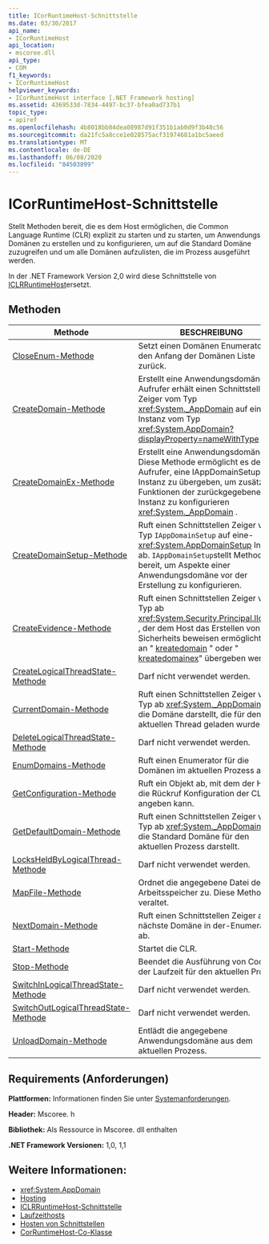 ```yaml
---
title: ICorRuntimeHost-Schnittstelle
ms.date: 03/30/2017
api_name:
- ICorRuntimeHost
api_location:
- mscoree.dll
api_type:
- COM
f1_keywords:
- ICorRuntimeHost
helpviewer_keywords:
- ICorRuntimeHost interface [.NET Framework hosting]
ms.assetid: 4369533d-7834-4497-bc37-bfea0ad737b1
topic_type:
- apiref
ms.openlocfilehash: 4b8018bb84dea08987d91f351b1ab0d9f3b48c56
ms.sourcegitcommit: da21fc5a8cce1e028575acf31974681a1bc5aeed
ms.translationtype: MT
ms.contentlocale: de-DE
ms.lasthandoff: 06/08/2020
ms.locfileid: "84503899"
---
```

# <a name="icorruntimehost-interface"></a>ICorRuntimeHost-Schnittstelle
Stellt Methoden bereit, die es dem Host ermöglichen, die Common Language Runtime (CLR) explizit zu starten und zu starten, um Anwendungs Domänen zu erstellen und zu konfigurieren, um auf die Standard Domäne zuzugreifen und um alle Domänen aufzulisten, die im Prozess ausgeführt werden.  
  
 In der .NET Framework Version 2,0 wird diese Schnittstelle von [ICLRRuntimeHost](iclrruntimehost-interface.md)ersetzt.  
  
## <a name="methods"></a>Methoden  
  
|Methode|BESCHREIBUNG|  
|------------|-----------------|  
|[CloseEnum-Methode](icorruntimehost-closeenum-method.md)|Setzt einen Domänen Enumerator auf den Anfang der Domänen Liste zurück.|  
|[CreateDomain-Methode](icorruntimehost-createdomain-method.md)|Erstellt eine Anwendungsdomäne. Der Aufrufer erhält einen Schnittstellen Zeiger vom Typ <xref:System._AppDomain> auf eine Instanz vom Typ <xref:System.AppDomain?displayProperty=nameWithType> .|  
|[CreateDomainEx-Methode](icorruntimehost-createdomainex-method.md)|Erstellt eine Anwendungsdomäne. Diese Methode ermöglicht es dem Aufrufer, eine IAppDomainSetup-Instanz zu übergeben, um zusätzliche Funktionen der zurückgegebenen Instanz zu konfigurieren <xref:System._AppDomain> .|  
|[CreateDomainSetup-Methode](icorruntimehost-createdomainsetup-method.md)|Ruft einen Schnittstellen Zeiger vom Typ `IAppDomainSetup` auf eine- <xref:System.AppDomainSetup> Instanz ab. `IAppDomainSetup`stellt Methoden bereit, um Aspekte einer Anwendungsdomäne vor der Erstellung zu konfigurieren.|  
|[CreateEvidence-Methode](icorruntimehost-createevidence-method.md)|Ruft einen Schnittstellen Zeiger vom Typ ab <xref:System.Security.Principal.IIdentity> , der dem Host das Erstellen von Sicherheits beweisen ermöglicht, die an " [kreatedomain](icorruntimehost-createdomain-method.md) " oder " [kreatedomainex](icorruntimehost-createdomainex-method.md)" übergeben werden.|  
|[CreateLogicalThreadState-Methode](icorruntimehost-createlogicalthreadstate-method.md)|Darf nicht verwendet werden.|  
|[CurrentDomain-Methode](icorruntimehost-currentdomain-method.md)|Ruft einen Schnittstellen Zeiger vom Typ ab <xref:System._AppDomain> , der die Domäne darstellt, die für den aktuellen Thread geladen wurde.|  
|[DeleteLogicalThreadState-Methode](icorruntimehost-deletelogicalthreadstate-method.md)|Darf nicht verwendet werden.|  
|[EnumDomains-Methode](icorruntimehost-enumdomains-method.md)|Ruft einen Enumerator für die Domänen im aktuellen Prozess ab.|  
|[GetConfiguration-Methode](icorruntimehost-getconfiguration-method.md)|Ruft ein Objekt ab, mit dem der Host die Rückruf Konfiguration der CLR angeben kann.|  
|[GetDefaultDomain-Methode](icorruntimehost-getdefaultdomain-method.md)|Ruft einen Schnittstellen Zeiger vom Typ ab <xref:System._AppDomain> , der die Standard Domäne für den aktuellen Prozess darstellt.|  
|[LocksHeldByLogicalThread-Methode](icorruntimehost-locksheldbylogicalthread-method.md)|Darf nicht verwendet werden.|  
|[MapFile-Methode](icorruntimehost-mapfile-method.md)|Ordnet die angegebene Datei dem Arbeitsspeicher zu. Diese Methode ist veraltet.|  
|[NextDomain-Methode](icorruntimehost-nextdomain-method.md)|Ruft einen Schnittstellen Zeiger auf die nächste Domäne in der-Enumeration ab.|  
|[Start-Methode](icorruntimehost-start-method.md)|Startet die CLR.|  
|[Stop-Methode](icorruntimehost-stop-method.md)|Beendet die Ausführung von Code in der Laufzeit für den aktuellen Prozess.|  
|[SwitchInLogicalThreadState-Methode](icorruntimehost-switchinlogicalthreadstate-method.md)|Darf nicht verwendet werden.|  
|[SwitchOutLogicalThreadState-Methode](icorruntimehost-switchoutlogicalthreadstate-method.md)|Darf nicht verwendet werden.|  
|[UnloadDomain-Methode](icorruntimehost-unloaddomain-method.md)|Entlädt die angegebene Anwendungsdomäne aus dem aktuellen Prozess.|  
  
## <a name="requirements"></a>Requirements (Anforderungen)  
 **Plattformen:** Informationen finden Sie unter [Systemanforderungen](../../get-started/system-requirements.md).  
  
 **Header:** Mscoree. h  
  
 **Bibliothek:** Als Ressource in Mscoree. dll enthalten  
  
 **.NET Framework Versionen:** 1,0, 1,1  
  
## <a name="see-also"></a>Weitere Informationen:

- <xref:System.AppDomain>
- [Hosting](index.md)
- [ICLRRuntimeHost-Schnittstelle](iclrruntimehost-interface.md)
- [Laufzeithosts](https://docs.microsoft.com/previous-versions/dotnet/netframework-4.0/a51xd4ze(v=vs.100))
- [Hosten von Schnittstellen](hosting-interfaces.md)
- [CorRuntimeHost-Co-Klasse](corruntimehost-coclass.md)
